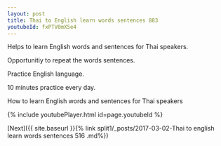 ```yaml
---
layout: post
title: Thai to English learn words sentences 883 
youtubeId: fxPTV0mX5e4
---
```

 
 
Helps to learn English words and sentences for Thai speakers.

Opportunitiy to repeat the words sentences. 

Practice English language. 
 
10 minutes practice every day. 
 
How to learn English words and sentences for Thai speakers 
 
{% include youtubePlayer.html id=page.youtubeId %}
 
 
[Next]({{ site.baseurl }}{% link  split1/_posts/2017-03-02-Thai to english learn words sentences 516 .md%})
 
